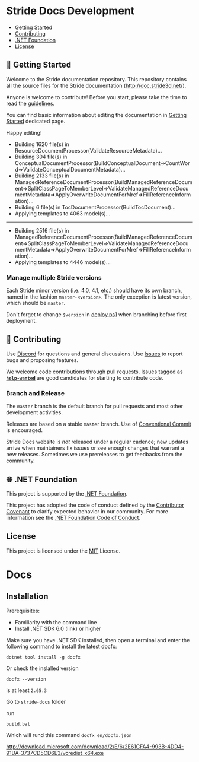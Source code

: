 # Stride Docs Development

* [Getting Started](#getting-started)
* [Contributing](#contributing)
* [.NET Foundation](#net-foundation)
* [License](#license)
<!--* [Roadmap](#roadmap)-->

## 🚀 Getting Started

Welcome to the Stride documentation repository. This repository contains all the source files for the Stride documentation (http://doc.stride3d.net/). 

Anyone is welcome to contribute! Before you start, please take the time to read the [guidelines](GUIDELINES.md). 

You can find basic information about editing the documentation in [Getting Started](GETTINGSTARTED.md) dedicated page.

Happy editing!

- Building 1620 file(s) in ResourceDocumentProcessor(ValidateResourceMetadata)...
- Building 304 file(s) in ConceptualDocumentProcessor(BuildConceptualDocument=>CountWord=>ValidateConceptualDocumentMetadata)...
- Building 2133 file(s) in ManagedReferenceDocumentProcessor(BuildManagedReferenceDocument=>SplitClassPageToMemberLevel=>ValidateManagedReferenceDocumentMetadata=>ApplyOverwriteDocumentForMref=>FillReferenceInformation)...
- Building 6 file(s) in TocDocumentProcessor(BuildTocDocument)...
- Applying templates to 4063 model(s)...

---

- Building 2516 file(s) in ManagedReferenceDocumentProcessor(BuildManagedReferenceDocument=>SplitClassPageToMemberLevel=>ValidateManagedReferenceDocumentMetadata=>ApplyOverwriteDocumentForMref=>FillReferenceInformation)...
- Applying templates to 4446 model(s)...


### Manage multiple Stride versions

Each Stride minor version (i.e. 4.0, 4.1, etc.) should have its own branch, named in the fashion `master-<version>`. The only exception is latest version, which should be `master`.

Don't forget to change `$version` in [deploy.ps1](build/deploy.ps1) when branching before first deployment.

<!--All the information you need to get started with Stride Website development can be found in the 📚 [Stride Docs Wiki](https://github.com/VaclavElias/stride-docs-next/wiki).-->

## 🤝 Contributing

Use [Discord](https://discord.gg/f6aerfE) for questions and general discussions. 
Use [Issues](https://github.com/stride3d/stride-docs/issues) to report bugs and proposing features.

We welcome code contributions through pull requests. Issues tagged as **[`help-wanted`](https://github.com/stride3d/stride-website/labels/help-wanted)** are good candidates for starting to contribute code.

### Branch and Release

The `master` branch is the default branch for pull requests and most other development activities. 

Releases are based on a stable `master` branch. Use of [Conventional Commit](https://www.conventionalcommits.org/en/v1.0.0/) is encouraged.

Stride Docs website is _not_ released under a regular cadence; new updates arrive when maintainers fix issues or see enough changes that warrant a new releases. Sometimes we use prereleases to get feedbacks from the community.

<!--
## 🗺️ Roadmap

Our Wiki [Roadmap](https://github.com/VaclavElias/stride-website-next/wiki/Roadmap) communicates upcoming changes to the Stride Docs.-->

## 🌐 .NET Foundation

This project is supported by the [.NET Foundation](http://www.dotnetfoundation.org).

This project has adopted the code of conduct defined by the [Contributor Covenant](http://contributor-covenant.org/) to clarify expected behavior in our community.
For more information see the [.NET Foundation Code of Conduct](http://www.dotnetfoundation.org/code-of-conduct).

## License

This project is licensed under the [MIT](https://github.com/VaclavElias/stride-website-next/blob/main/LICENSE.md) License.

# Docs

## Installation

Prerequisites:

- Familiarity with the command line
- Install .NET SDK 6.0 (link) or higher

Make sure you have .NET SDK installed, then open a terminal and enter the following command to install the latest docfx:

```
dotnet tool install -g docfx
```

Or check the inslalled version

```
docfx --version
```

is at least `2.65.3`

Go to `stride-docs` folder

run

```
build.bat
```

Which will rund this command `docfx en/docfx.json`

 http://download.microsoft.com/download/2/E/6/2E61CFA4-993B-4DD4-91DA-3737CD5CD6E3/vcredist_x64.exe

